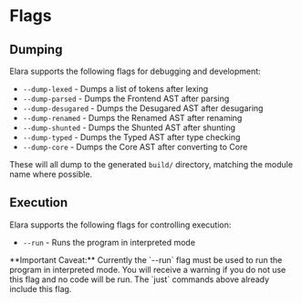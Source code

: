 # Flags

## Dumping 
Elara supports the following flags for debugging and development:
- `--dump-lexed` - Dumps a list of tokens after lexing
- `--dump-parsed` - Dumps the Frontend AST after parsing
- `--dump-desugared` - Dumps the Desugared AST after desugaring
- `--dump-renamed` - Dumps the Renamed AST after renaming
- `--dump-shunted` - Dumps the Shunted AST after shunting
- `--dump-typed` - Dumps the Typed AST after type checking
- `--dump-core` - Dumps the Core AST after converting to Core

These will all dump to the generated `build/` directory, matching the module name where possible.

## Execution
Elara supports the following flags for controlling execution:
- `--run` - Runs the program in interpreted mode
<div class="warning">
**Important Caveat:** Currently the `--run` flag must be used to run the program in interpreted mode. You will receive a warning if you do not use this flag and no code will be run. The `just` commands above already include this flag.
</div>
